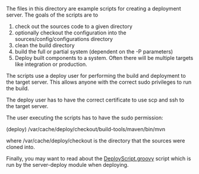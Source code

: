 The files in this directory are example scripts for creating a deployment server.  The goals of the scripts are to

 1. check out the sources code to a given directory
 1. optionally checkout the configuration into the sources/config/configurations directory
 1. clean the build directory
 1. build the full or partial system (dependent on the -P parameters)
 1. Deploy built components to a system.  Often there will be multiple targets like integration or production.

The scripts use a deploy user for performing the build and deployment to the target server.  This allows anyone with the correct sudo privileges to run the build.

The deploy user has to have the correct certificate to use scp and ssh to the target server.

The user executing the scripts has to have the sudo permission:

  (deploy) /var/cache/deploy/checkout/build-tools/maven/bin/mvn

where /var/cache/deploy/checkout is the directory that the sources were cloned into.

Finally, you may want to read about the [DeployScript.groovy](https://github.com/georchestra/template/blob/master/DeployScript.groovy) script which is run by the server-deploy module when deploying.
